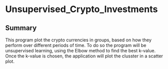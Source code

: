 # Unsupervised_Crypto_Investments

## Summary 
This program plot the crypto currencies in groups, based on how they perform over different periods of time. To do so the program will be unsupervised learning, using the Elbow method to find the best k-value. Once the k-value is chosen, the application will plot the clusster in a scatter plot.
